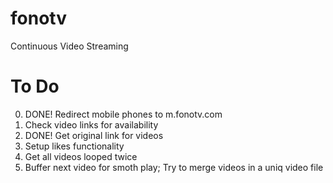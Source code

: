 # fonotv
Continuous Video Streaming

# To Do
0. DONE! Redirect mobile phones to m.fonotv.com
1. Check video links for availability
2. DONE! Get original link for videos
3. Setup likes functionality
4. Get all videos looped twice
5. Buffer next video for smoth play; Try to merge videos in a uniq video file


